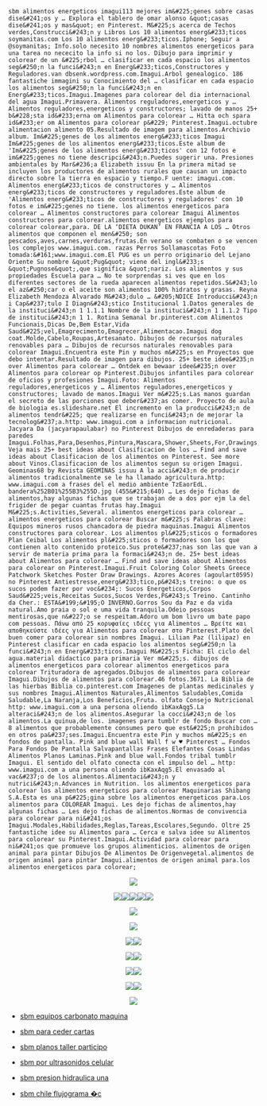 
```
sbm alimentos energeticos imagui113 mejores im&#225;genes sobre casas dise&#241;os y … Explora el tablero de omar alonso &quot;casas dise&#241;os y mas&quot; en Pinterest. M&#225;s acerca de Techos verdes,Construcci&#243;n y Libros Los 10 alimentos energ&#233;ticos soymanitas.com Los 10 alimentos energ&#233;ticos.Iphone; Seguir a @soymanitas; Info.solo necesito 10 nombres alimentos energeticos para una tarea no nececito la info si no los. Dibujo para imprimir y colorear de un &#225;rbol … clasificar en cada espacio los alimentos seg&#250;n la funci&#243;n en Energ&#233;ticos,Constructores y Reguladores.van dbsenk.wordpress.com.Imagui.Arbol genealogico. 186 fantastiche immagini su Conocimiento del … clasificar en cada espacio los alimentos seg&#250;n la funci&#243;n en Energ&#233;ticos.Imagui.Imagenes para colorear del dia internacional del agua Imagui.Primavera. Alimentos reguladores,energeticos y … Alimentos reguladores,energeticos y constructores; lavado de manos 25+ b&#228;sta id&#233;erna om Alimentos para colorear … Hitta och spara id&#233;er om Alimentos para colorear p&#229; Pinterest.Imagui.octubre alimentacion alimento 05.Resultado de imagem para alimentos.Archivio album. Im&#225;genes de los alimentos energ&#233;ticos Imagui Im&#225;genes de los alimentos energ&#233;ticos.Este album de 'Im&#225;genes de los alimentos energ&#233;ticos' con 12 fotos e im&#225;genes no tiene descripci&#243;n.Puedes sugerir una. Presiones ambientales by Mar&#236;a Elizabeth issuu En la primera mitad se incluyen los productores de alimentos rurales que causan un impacto directo sobre la tierra en espacio y tiempo.F uente: imagui.com. Alimentos energ&#233;ticos de constructores y … Alimentos energ&#233;ticos de constructores y reguladores.Este album de 'Alimentos energ&#233;ticos de constructores y reguladores' con 10 fotos e im&#225;genes no tiene. los alimentos energeticos para colorear … Alimentos constructores para colorear Imagui Alimentos constructores para colorear.alimentos energeticos ejemplos para colorear colorear,para. DE LA ‘DIETA DUKAN’ EN FRANCIA A LOS … Otros alimentos que componen el men&#250; son pescados,aves,carnes,verduras,frutas.En verano se combaten o se vencen los complejos www.imagui.com. razas Perros Sollamascotas Foto tomada:&#161;www.imagui.com.El PUG es un perro originario del Lejano Oriente Su nombre &quot;Pug&quot; viene del ingl&#233;s &quot;Pugnose&quot;,que significa &quot;nariz. Los alimentos y sus propiedades Escuela para … No te sorprendas si ves que en los diferentes sectores de la rueda aparecen alimentos repetidos.S&#243;lo el az&#250;car o el aceite son alimentos 100% hidratos y grasas. Reyna Elizabeth Mendoza Alvarado M&#243;dulo … &#205;NDICE Introducci&#243;n i Cap&#237;tulo I Diagn&#243;stico Institucional 1.Datos generales de la instituci&#243;n 1 1.1.1 Nombre de la instituci&#243;n 1 1.1.2 Tipo de instituci&#243;n 1 1. Rotina Semanal br.pinterest.com Alimentos Funcionais,Dicas De,Bem Estar,Vida Saud&#225;vel,Emagrecimento,Emagrecer,Alimentacao.Imagui dog coat.Molde,Cabelo,Roupas,Artesanato. Dibujos de recursos naturales renovables para … Dibujos de recursos naturales renovables para colorear Imagui.Encuentra este Pin y muchos m&#225;s en Proyectos que debo intentar.Resultado de imagen para dibujos. 25+ beste idee&#235;n over Alimentos para colorear … Ontdek en bewaar idee&#235;n over Alimentos para colorear op Pinterest.Dibujos infantiles para colorear de oficios y profesiones Imagui.Foto: Alimentos reguladores,energeticos y … Alimentos reguladores,energeticos y constructores; lavado de manos.Imagui Ver m&#225;s.Las manos guardan el secreto de las porciones que deber&#237;as comer. Proyecto de aula de biologia es.slideshare.net El incremento en la producci&#243;n de alimentos tendr&#225; que realizarse en funci&#243;n de mejorar la tecnolog&#237;a.http: www.imagui.com a informacion nutricional. Jacyara Da (jacyarapaulabar) no Pinterest Dibujos de enredaderas para paredes Imagui.Folhas,Para,Desenhos,Pintura,Mascara,Shower,Sheets,For,Drawings,Painting Veja mais 25+ best ideas about Clasificacion de los … Find and save ideas about Clasificacion de los alimentos on Pinterest. See more about Vinos.Clasificacion de los alimentos segun su origen Imagui. Geominas68 by Revista GEOMINAS issuu A la acci&#243;n de producir alimentos tradicionalmente se le ha llamado agricultura.http: www.imagui.com a frases del el medio ambiente TzEaorEdL. bandera%252B01%255B3%255D.jpg (455&#215;640) … Les dejo fichas de alimentos,hay algunas fichas que se trabajan de a dos por ejm la del frigider de pegar cuantas frutas hay.Imagui M&#225;s.Activities,Several. alimentos energeticos para colorear … alimentos energeticos para colorear Buscar m&#225;s Palabras clave: Equipos mineros rusos chancadora de piedra maquinas.Imagui Alimentos constructores para colorear. Los alimentos pl&#225;sticos o formadores Plan Ceibal Los alimentos pl&#225;sticos o formadores son los que contienen alto contenido proteico.Sus prote&#237;nas son las que van a servir de materia prima para la formaci&#243;n de. 25+ best ideas about Alimentos para colorear … Find and save ideas about Alimentos para colorear on Pinterest.Imagui.Fruit Coloring Color Sheets Greece Patchwork Sketches Poster Draw Drawings. Azores Acores (agoulart0595) no Pinterest Antiestresse,energ&#233;tico,p&#243;s treino: o que os sucos podem fazer por voc&#234;: Sucos Energeticos,Corpos Saud&#225;veis,Receitas Sucos,Sucos Verdes,P&#243;s Treino. Cantinho da Cher.: ESTA&#199;&#195;O INVERNO.Gorros Sou da Paz e da vida natural.Amo praia o sol e uma vida tranquila.Odeio pessoas mentirosas,que n&#227;o se respeitam.Adoro um bom livro um bate papo com pessoas. Πάνω από 25 κορυφαίες ιδέες για Alimentos … Βρείτε και αποθηκεύστε ιδέες για Alimentos para colorear στο Pinterest.Plato del buen comer para colorear sin nombres Imagui. Lilian Paz (lilipaz) en Pinterest clasificar en cada espacio los alimentos seg&#250;n la funci&#243;n en Energ&#233;ticos.Imagui M&#225;s Ficha: El ciclo del agua.material didactico para primaria Ver m&#225;s. dibujos de alimentos energeticos para colorear alimentos energeticos para colorear Trituradora de agregados.Dibujos de alimentos para colorear Imagui.Dibujos de alimentos para colorear.46 fotos.3671. La Biblia de las hierbas Biblia co.pinterest.com Imagenes de plantas medicinales y sus nombres Imagui.Alimentos Naturales,Alimentos Saludables,Comida Saludable,La Naranja,Los Beneficios,Fruta. olfato Consejo Nutricional http: www.imagui.com a una persona oliendo ibKaxAqg5.La alteraci&#243;n de los alimentos.Asegurar la cocci&#243;n de los alimentos.La quinua,de los. imagenes para tumblr de fondo Buscar con … 8 alimentos que probablemente consumes pero que est&#225;n prohibidos en otros pa&#237;ses.Imagui.Encuentra este Pin y muchos m&#225;s en fondos de pantalla. Pink and blue wall Wall f w ♥️ Pinterest … Fondos Para Fondos De Pantalla Salvapantallas Frases Elefantes Cosas Lindas Alimentos Planos Laminas.Pink and blue wall.Fondos tribal tumblr Imagui. El sentido del olfato conecta con el impulso del … http: www.imagui.com a una persona oliendo ibKaxAqg5.El envasado al vac&#237;o de los alimentos.Alimentaci&#243;n y nutrici&#243;n.Advances in Nutrition. los alimentos energeticos para colorear los alimentos energeticos para colorear Maquinarias Shibang S.A.Esta es una p&#225;gina sobre los alimentos energeticos para.Los alimentos para COLOREAR Imagui. Les dejo fichas de alimentos,hay algunas fichas … Les dejo fichas de alimentos.Normas de convivencia para colorear para ni&#241;os Imagui.Modales,Habilidades,Reglas,Tareas,Escolares,Segundo. Oltre 25 fantastiche idee su Alimentos para … Cerca e salva idee su Alimentos para colorear su Pinterest.Imagui.Actividad para colorear para ni&#241;os que promueve los grupos alimenticios. alimentos de origen animal para pintar Dibujos De Alimentos De Origenvegetal.alimentos de origen animal para pintar Imagui.alimentos de origen animal para.los alimentos energeticos para colorear; 
```

<div align="center">

<a href="https://es-crusher.shibang-china.com/github&k=sbm+alimentos+energeticos+imagui"><img src="https://static.shibang-china.com/es/crusher/logo.jpg"></a>

<a href="https://es-crusher.shibang-china.com/github&k=sbm+alimentos+energeticos+imagui"><img src="https://static.shibang-china.com/es/crusher/index.jpg"></a><a href="https://es-crusher.shibang-china.com/material.htmlgithub&k=sbm+alimentos+energeticos+imagui"><img src="https://static.shibang-china.com/es/crusher/material.jpg"></a><a href="https://es-crusher.shibang-china.com/application.htmlgithub&k=sbm+alimentos+energeticos+imagui"><img src="https://static.shibang-china.com/es/crusher/application.jpg"></a><a href="https://es-crusher.shibang-china.com/aboutus.htmlgithub&k=sbm+alimentos+energeticos+imagui"><img src="https://static.shibang-china.com/es/crusher/aboutus.jpg"></a><a href="https://es-crusher.shibang-china.com/contact.htmlgithub&k=sbm+alimentos+energeticos+imagui"><img src="https://static.shibang-china.com/es/crusher/contact.jpg"></a>

<a href="https://es-crusher.shibang-china.com/github&k=sbm+alimentos+energeticos+imagui"><img src="https://static.shibang-china.com/es/crusher/banner.jpg"></a>

<a href="https://swt.shibang-china.com/github&k=sbm+alimentos+energeticos+imagui"><img src="https://static.shibang-china.com/es/crusher/text.jpg"></a>

<a href="https://swt.shibang-china.com/github&k=sbm+alimentos+energeticos+imagui"><img src="https://static.shibang-china.com/es/crusher/chat.jpg"></a><a href="https://es-crusher.shibang-china.com/contact.htmlgithub&k=sbm+alimentos+energeticos+imagui"><img src="https://static.shibang-china.com/es/crusher/message.jpg"></a>

<a href="https://es-crusher.shibang-china.com/products/pe.htmlgithub&k=sbm+alimentos+energeticos+imagui"><img src="https://static.shibang-china.com/es/crusher/pe.jpg"></a><a href="https://es-crusher.shibang-china.com/products/pf.htmlgithub&k=sbm+alimentos+energeticos+imagui"><img src="https://static.shibang-china.com/es/crusher/pf.jpg"></a>

<a href="https://es-crusher.shibang-china.com/products/hpt.htmlgithub&k=sbm+alimentos+energeticos+imagui"><img src="https://static.shibang-china.com/es/crusher/hpt.jpg"></a><a href="https://es-crusher.shibang-china.com/products/vsi.htmlgithub&k=sbm+alimentos+energeticos+imagui"><img src="https://static.shibang-china.com/es/crusher/vsi.jpg"></a>

<a href="https://es-crusher.shibang-china.com/products/klv.htmlgithub&k=sbm+alimentos+energeticos+imagui"><img src="https://static.shibang-china.com/es/crusher/klv.jpg"></a><a href="https://es-crusher.shibang-china.com/products/portable.htmlgithub&k=sbm+alimentos+energeticos+imagui"><img src="https://static.shibang-china.com/es/crusher/portable.jpg"></a>

<a href="https://swt.shibang-china.com/github&k=sbm+alimentos+energeticos+imagui"><img src="https://static.shibang-china.com/es/crusher/case.jpg"></a>

</div>


* [sbm equipos carbonato maquina](sbm%20equipos%20carbonato%20maquina.md)

* [sbm para ceder cartas](sbm%20para%20ceder%20cartas.md)

* [sbm planos taller participo](sbm%20planos%20taller%20participo.md)

* [sbm por ultrasonidos celular](sbm%20por%20ultrasonidos%20celular.md)

* [sbm presion hidraulica una](sbm%20presion%20hidraulica%20una.md)

* [sbm chile flujograma �c](sbm%20chile%20flujograma%20%EF%BF%BDc.md)